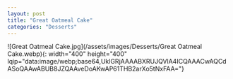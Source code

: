 ```yaml
---
layout: post
title: "Great Oatmeal Cake"
categories: "Desserts"
---
```

![Great Oatmeal Cake.jpg](/assets/images/Desserts/Great Oatmeal Cake.webp){: width="400" height="400" lqip="data:image/webp;base64,UklGRjAAAABXRUJQVlA4ICQAAACwAQCdASoQAAwABUB8JZQAAveDoAKwAP61THB2arXo5tNxFAA="}

